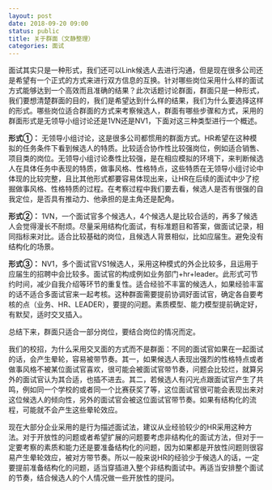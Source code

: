 ```yaml
---
layout: post
date: 2018-09-20 09:00
status: public
title: 关于群面（文静整理）
categories: 面试
---
```


面试其实只是一种形式，我们还可以Link候选人去进行沟通，但是现在很多公司还是希望有一个正式的方式来进行双方信息的互换。针对哪些岗位采用什么样的面试方式能够达到一个高效而且准确的结果？此次话题讨论群面，群面只是一种形式，我们要想清楚群面的目的，我们是希望达到什么样的结果，我们为什么要选择这样的形式。哪些岗位适合群面的方式来考察候选人，群面有哪些步骤和方式，采用的群面形式是无领导小组讨论还是1VN还是NV1，下面对这三种类型进行一个概述。

**形式①：**
无领导小组讨论，这是很多公司都惯用的群面方式。HR希望在这种模拟的任务条件下看到候选人的特质。比较适合协作性比较强岗位，例如适合销售、项目类的岗位。无领导小组讨论奏性比较强，是在相应模拟的环境下，来判断候选人在具体任务中表现的特质，做事风格、性格特点，这些特质在无领导小组讨论中体现的比较完整，且比其他形式都要容易体现出来，让HR在后续的面试中少了挖掘做事风格、性格特质的过程。在考察过程中我们要去看，候选人是否有很强的自我定位，是否具有推动力、他承担的是主角还是配角。

**形式②：**
1VN，一个面试官多个候选人，4个候选人是比较合适的，再多了候选人会觉得漫长不耐烦。尽量采用结构化面试，有标准题目和答案，做面试记录，相同指标来对比。适合比较基础的岗位，且候选人背景相似，比如应届生。避免没有结构化的场景。

**形式③：**
NV1，多个面试官VS1候选人，采用这种模式的外企比较多，且运用于应届生的招聘中会比较多。面试官的构成例如业务部门+hr+leader。此形式可节约时间，减少自我介绍等环节的重复性。适合经验不丰富的候选人，如果经验丰富的话不适合多面试官来一起考核。这种群面需要提前协调好面试官，确定各自要考核的点（业务、HR、LEADER），要提的问题。素质模型、能力模型提前确定好，有默契，适时交叉插入。

总结下来，群面只适合一部分岗位，要结合岗位的情况而定。

我们的校招，为什么采用交叉面的方式而不是群面：不同的面试官如果在一起面试的话，会产生晕轮，容易被带节奏。其一，如果候选人表现出强烈的性格特点或者做事风格不被某位面试官喜欢，很可能会被面试官带节奏，问题会比较烂，就算另外的面试官认为其合适，也插不进去。其二，若候选人有闪光点跟面试官产生了共鸣，例如同一个学校的或者同一个比赛获奖了等，这位面试官很可能会表现出来对这位候选人的倾向性，另外的面试官会被这位面试官带节奏。如果有结构化的流程，可能就不会产生这些晕轮效应。

现在大部分企业采用的是行为描述面试法，建议从业经验较少的HR采用这种方法。对于开放性的问题或者希望扩展的问题要考虑非结构化的面试方法，但对于一定要考察的素质和能力还是要准备结构化的问题，因为如果都是开放性问题则很容易产生晕轮效应，被对方带节奏。所以一般来说HR的经验少于候选人的话，一定要提前准备结构化的问题，适当穿插进入整个非结构面试中。再适当安排整个面试的节奏，结合候选人的个人情况做一些开放性的提问。

